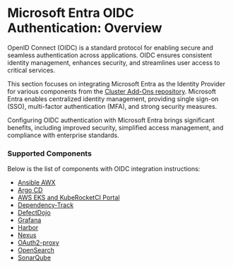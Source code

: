 # Microsoft Entra OIDC Authentication: Overview

<head>
  <link rel="canonical" href="https://docs.kuberocketci.io/docs/operator-guide/microsoft-entra/oidc-authentication-overview/" />
</head>

OpenID Connect (OIDC) is a standard protocol for enabling secure and seamless authentication across applications. OIDC ensures consistent identity management, enhances security, and streamlines user access to critical services.

This section focuses on integrating Microsoft Entra as the Identity Provider for various components from the [Cluster Add-Ons repository](https://github.com/epam/edp-cluster-add-ons). Microsoft Entra enables centralized identity management, providing single sign-on (SSO), multi-factor authentication (MFA), and strong security measures.

Configuring OIDC authentication with Microsoft Entra brings significant benefits, including improved security, simplified access management, and compliance with enterprise standards.

### Supported Components

Below is the list of components with OIDC integration instructions:

- [Ansible AWX](awx-operator-authentication.md)
- [Argo CD](argo-cd-authentication.md)
- [AWS EKS and KubeRocketCI Portal](aws-eks-portal-authentication.md)
- [Dependency-Track](./dependency-track-authentication.md)
- [DefectDojo](defectdojo-oidc-authentication.md)
- [Grafana](grafana-authentication.md)
- [Harbor](harbor-authentication.md)
- [Nexus](./nexus-authentication.md)
- [OAuth2-proxy](oauth2-proxy-authentication.md)
- [OpenSearch](opensearch-authentication.md)
- [SonarQube](./sonar-oidc-authentication.md)
